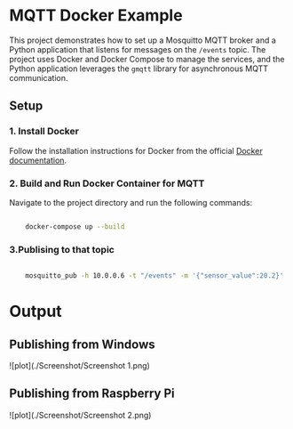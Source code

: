 # MQTT Docker Example

This project demonstrates how to set up a Mosquitto MQTT broker and a Python application that listens for messages on the `/events` topic. The project uses Docker and Docker Compose to manage the services, and the Python application leverages the `gmqtt` library for asynchronous MQTT communication.

## Setup

### 1. Install Docker

Follow the installation instructions for Docker from the official [Docker documentation](https://docs.docker.com/desktop/install/windows-install/).

### 2. Build and Run Docker Container for MQTT

Navigate to the project directory and run the following commands:

```bash

    docker-compose up --build

```

### 3.Publising to that topic
```bash

    mosquitto_pub -h 10.0.0.6 -t "/events" -m '{"sensor_value":20.2}'


```
# Output
## Publishing from Windows

![plot](./Screenshot/Screenshot 1.png)

## Publishing from Raspberry Pi

![plot](./Screenshot/Screenshot 2.png)